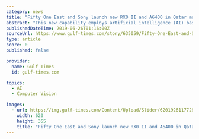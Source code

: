 ```yaml
---
category: news
title: "Fifty One East and Sony launch new RX0 II and A6400 in Qatar market"
abstract: "This new capability employs artificial intelligence (AI) based object recognition to detect and process eye data in real time, resulting in improved accuracy, speed and tracking performance of Eye AF."
publishedDateTime: 2019-06-26T01:16:00Z
sourceUrl: https://www.gulf-times.com/story/635059/Fifty-One-East-and-Sony-launch-new-RX0-II-and-A640
type: article
score: 0
published: false

provider:
  name: Gulf Times
  id: gulf-times.com

topics:
  - AI
  - Computer Vision

images:
  - url: https://img.gulf-times.com/Content/Upload/Slider/62019261177283783314.jpg
    width: 620
    height: 355
    title: "Fifty One East and Sony launch new RX0 II and A6400 in Qatar market"
---
```

